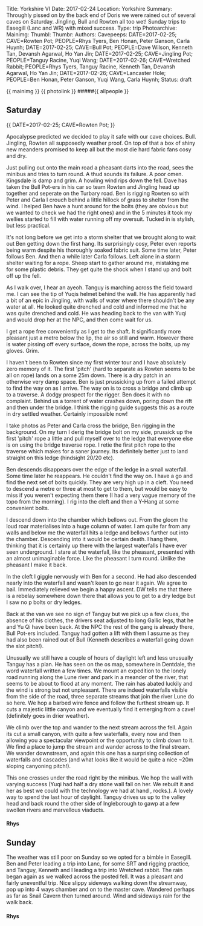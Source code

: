 Title: Yorkshire VI
Date: 2017-02-24
Location: Yorkshire
Summary: Throughly pissed on by the back end of Doris we were rained out of several caves on Saturday. Jingling, Bull and Rowten all too wet! Sunday trips to Easegill (Lanc and WR) with mixed success.
Type: trip
Photoarchive:
Mainimg:
Thumbl: 
Thumbr: 
Authors:
Cavepeeps: DATE=2017-02-25; CAVE=Rowten Pot; PEOPLE=Rhys Tyers, Ben Honan, Peter Ganson, Carla Huynh;
           DATE=2017-02-25; CAVE=Bull Pot; PEOPLE=Dave Wilson, Kenneth Tan, Devansh Agarwal, Ho Yan Jin;
           DATE=2017-02-25; CAVE=Jingling Pot; PEOPLE=Tanguy Racine, Yuqi Wang;
           DATE=2017-02-26; CAVE=Wretched Rabbit; PEOPLE=Rhys Tyers, Tanguy Racine, Kenneth Tan, Devansh Agarwal, Ho Yan Jin;
           DATE=2017-02-26; CAVE=Lancaster Hole; PEOPLE=Ben Honan, Peter Ganson, Yuqi Wang, Carla Huynh;
Status: draft

{{ mainimg }}
{{ photolink }}
#####{{ allpeople }}

## Saturday

{{ DATE=2017-02-25; CAVE=Rowten Pot; }}

Apocalypse predicted we decided to play it safe with our cave choices. Bull. Jingling, Rowten all supposedly weather proof. On top of that a box of shiny new meanders promised to keep all but the most die hard fabric fans cosy and dry. 

Just pulling out onto the main road a pheasant darts into the road, sees the minibus and tries to turn round. A thud sounds its failure. A poor omen. Kingsdale is damp and grim. A howling wind rips down the fell. Dave has taken the Bull Pot-ers in his car so team Rowten and Jingling head up together and seperate on the Turbary road. Ben is rigging Rowten so with Peter and Carla I crouch behind a little hillock of grass to shelter from the wind. I helped Ben have a hunt around for the bolts (they are obvious but we wanted to check we had the right ones) and in the 5 minutes it took my wellies started to fill with water running off my oversuit. Tucked in is stylish, but less practical.

It's not long before we get into a storm shelter that we brought along to wait out Ben getting down the first hang. Its surprisingly cosy, Peter even reports being warm despite his thoroughly soaked fabric suit. Some time later, Peter follows Ben. And then a while later Carla follows. Left alone in a storm shelter waiting for a rope. Sheep start to gather around me, mistaking me for some plastic debris. They get quite the shock when I stand up and bolt off up the fell.

As I walk over, I hear an ayeoh. Tanguy is marching across the field toward me. I can see the tip of Yuqis helmet behind the wall. He has apparently had a bit of an epic in Jingling, with walls of water where there shouldn't be any water at all. He looked quite drenched and cold and informed me that he was quite drenched and cold. He was heading back to the van with Yuqi and would drop her at the NPC, and then come wait for us. 

I get a rope free conveniently as I get to the shaft. It significantly more pleasant just a metre below the lip, the air so still and warm. However there is water pissing off every surface, down the rope, across the bolts, up my gloves. Grim.

I haven't been to Rowten since my first winter tour and I have absolutely zero memory of it. The first 'pitch' (hard to separate as Rowten seems to be all on rope) lands on a some 25m down. There is a dry patch in an otherwise very damp space. Ben is just prussicking up from a failed attempt to find the way on as I arrive. The way on is to cross a bridge and climb up to a traverse. A dodgy prospect for the rigger. Ben does it with no complaint. Behind us a torrent of water crashes down, poring down the rift and then under the bridge. I think the rigging guide suggests this as a route in dry settled weather. Certainly impossible now!

I take photos as Peter and Carla cross the bridge, Ben rigging in the background. On my turn I derig the bridge bolt on my side, prussick up the first 'pitch' rope a little and pull myself over to the ledge that everyone else is on using the bridge traverse rope. I retie the first pitch rope to the traverse which makes for a saner journey. Its definitely better just to land straight on this ledge (hindsight 20/20 etc).

Ben descends disappears over the edge of the ledge in a small waterfall. Some time later he reappears. He couldn't find the way on. I have a go and find the next set of bolts quickly. They are very high up in a cleft. You need to descend a metre or three at most to get to them, but would be easy to miss if you weren't expecting them there (I had a very vague memory of the topo from the morning). I rig into the cleft and then a Y-Hang at some convenient bolts. 

I descend down into the chamber which bellows out. From the gloom the loud roar materialises into a huge column of water. I am quite far from any walls and below me the waterfall hits a ledge and bellows further out into the chamber. Descending into it would be certain death. I hang there, thinking that it is certainly up there with the largest waterfalls I have ever seen underground. I stare at the waterfall, like the pheasant, presented with an almost unimaginable force. Like the pheasant I turn round. Unlike the pheasant I make it back. 

In the cleft I giggle nervously with Ben for a second. He had also descended nearly into the waterfall and wasn't keen to go near it again. We agree to bail. Immediately relieved we begin a happy ascent. DW tells me that there is a rebelay somewhere down there that allows you to get to a dry ledge but I saw no p bolts or dry ledges.

Back at the van we see no sign of Tanguy but we pick up a few clues, the absence of his clothes, the drivers seat adjusted to long Gallic legs, that he and Yu Qi have been back. At the NPC the rest of the gang is already there, Bull Pot-ers included. Tanguy had gotten a lift with them I assume as they had also been rained out of Bull (Kenneth describes a waterfall going down the slot pitch!).

Unusually we still have a couple of hours of daylight left and less unusually Tanguy has a plan. He has seen on the os map, somewhere in Dentdale, the word waterfall written a few times. We mount an expedition to the lonely road running along the Lune river and park in a meander of the river, that seems to be about to flood at any moment. The rain has abated luckily and the wind is strong but not unpleasant. There are indeed waterfalls visible from the side of the road, three separate streams that join the river Lune do so here. We hop a barbed wire fence and follow the furthest stream up. It cuts a majestic little canyon and we eventually find it emerging from a cave! (definitely goes in drier weather). 

We climb over the top and wander to the next stream across the fell. Again its cut a small canyon, with quite a few waterfalls, every now and then allowing you a spectacular viewpoint or the opportunity to climb down to it. We find a place to jump the stream and wander across to the final stream. We wander downstream, and again this one has a surprising collection of waterfalls and cascades (and what looks like it would be quite a nice ~20m sloping canyoning pitch!).

This one crosses under the road right by the minibus. We hop the wall with varying success (Yuqi had half a dry stone wall fall on her. We rebuilt it and her as best we could with the technology we had at hand , rocks.). A lovely way to spend the last hour of daylight. Tanguy drives us up to the valley head and back round the other side of Ingleborough to gawp at a few swollen rivers and marvellous viaducts.

#### Rhys

## Sunday

The weather was still poor on Sunday so we opted for a bimble in Easegill. Ben and Peter leading a trip into Lanc, for some SRT and rigging practice, and Tanguy, Kenneth and I leading a trip into Wretched rabbit. The rain began again as we walked across the posted fell. It was a pleasant and fairly uneventful trip. Nice slippy sideways walking down the streamway, pop up into 4 ways chamber and on to the master cave. Wandered perhaps as far as Snail Cavern then turned around. Wind and sideways rain for the walk back.

#### Rhys
